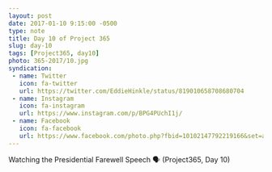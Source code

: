 ```yaml
---
layout: post
date: 2017-01-10 9:15:00 -0500
type: note
title: Day 10 of Project 365
slug: day-10
tags: [Project365, day10]
photo: 365-2017/10.jpg
syndication:
 - name: Twitter
   icon: fa-twitter
   url: https://twitter.com/EddieHinkle/status/819010658708680704
 - name: Instagram
   icon: fa-instagram
   url: https://www.instagram.com/p/BPG4PUchI1j/
 - name: Facebook
   icon: fa-facebook
   url: https://www.facebook.com/photo.php?fbid=10102147792219166&set=a.10102131355967546.1073741838.19506647
---
```

Watching the Presidential Farewell Speech 🗣 (Project365, Day 10)